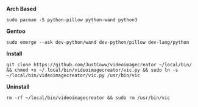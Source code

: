 **Arch Based**
  ```
  sudo pacman -S python-pillow python-wand python3
  ```  
**Gentoo**
  ```
  sudo emerge --ask dev-python/wand dev-python/pillow dev-lang/python
  ```
**Install**
  ```
  git clone https://github.com/JustCoww/videoimagecreator ~/local/bin/ && chmod +x ~/.local/bin/videoimagecreator/vic.py && sudo ln -s ~/local/bin/videoimagecreator/vic.py /usr/bin/vic
  ```
**Uninstall**
  ```
  rm -rf ~/local/bin/videoimagecreator && sudo rm /usr/bin/vic
  ```
